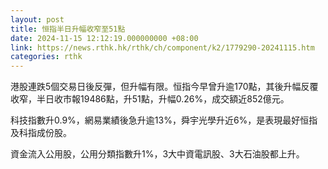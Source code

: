 ```yaml
---
layout: post
title: 恒指半日升幅收窄至51點
date: 2024-11-15 12:12:19.000000000 +08:00
link: https://news.rthk.hk/rthk/ch/component/k2/1779290-20241115.htm
categories: rthk
---
```


港股連跌5個交易日後反彈，但升幅有限。恒指今早曾升逾170點，其後升幅反覆收窄，半日收市報19486點，升51點，升幅0.26%，成交額近852億元。

科技指數升0.9%，網易業績後急升逾13%，舜宇光學升近6%，是表現最好恒指及科指成份股。

資金流入公用股，公用分類指數升1%，3大中資電訊股、3大石油股都上升。
